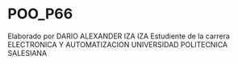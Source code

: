 # POO_P66
Elaborado por DARIO ALEXANDER IZA IZA
Estudiente de la carrera ELECTRONICA Y AUTOMATIZACION
UNIVERSIDAD POLITECNICA SALESIANA
